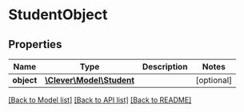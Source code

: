 # StudentObject

## Properties
Name | Type | Description | Notes
------------ | ------------- | ------------- | -------------
**object** | [**\Clever\Model\Student**](Student.md) |  | [optional] 

[[Back to Model list]](README.md#documentation-for-models) [[Back to API list]](README.md#documentation-for-api-endpoints) [[Back to README]](README.md)


